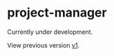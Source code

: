 # project-manager

Currently under development.

View previous version [v1](https://github.com/jneidel/project-manager/releases/tag/v1.0).
